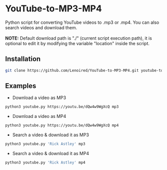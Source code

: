 # YouTube-to-MP3-MP4
Python script for converting YouTube videos to .mp3 or .mp4. You can also search videos and download them.
</br></br>
**NOTE:** Default download path is "./" (current script execution path), it is optional to edit it by modifying the variable "location" inside the script.

## Installation ##

```bash
git clone https://github.com/Lenoired/YouTube-to-MP3-MP4.git youtube-to-mp3 && cd youtube-to-mp3 && python3 youtube.py
```

## Examples ##


- Download a video as MP3
```bash
python3 youtube.py https://youtu.be/dQw4w9WgXcQ mp3
```

- Download a video as MP4
```bash
python3 youtube.py https://youtu.be/dQw4w9WgXcQ mp4
```

- Search a video & download it as MP3
```bash
python3 youtube.py 'Rick Astley' mp3
```

- Search a video & download it as MP4
```bash
python3 youtube.py 'Rick Astley' mp4
```
